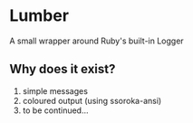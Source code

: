 Lumber
=======

A small wrapper around Ruby's built-in Logger

Why does it exist?
------------------

1. simple messages
2. coloured output (using ssoroka-ansi)
3. to be continued...

